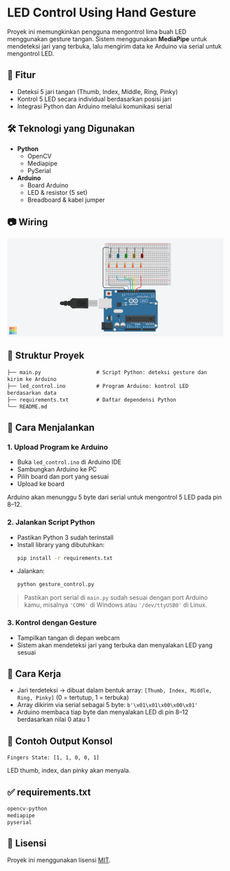 # LED Control Using Hand Gesture

Proyek ini memungkinkan pengguna mengontrol lima buah LED menggunakan gesture tangan. Sistem menggunakan **MediaPipe** untuk mendeteksi jari yang terbuka, lalu mengirim data ke Arduino via serial untuk mengontrol LED.

## 🎯 Fitur

- Deteksi 5 jari tangan (Thumb, Index, Middle, Ring, Pinky)
- Kontrol 5 LED secara individual berdasarkan posisi jari
- Integrasi Python dan Arduino melalui komunikasi serial

## 🛠️ Teknologi yang Digunakan

- **Python**
  - OpenCV
  - Mediapipe
  - PySerial
- **Arduino**
  - Board Arduino
  - LED & resistor (5 set)
  - Breadboard & kabel jumper

## 📷 Wiring
![Wiring Diagram](wiring.png)


## 📁 Struktur Proyek

```
├── main.py                  # Script Python: deteksi gesture dan kirim ke Arduino
├── led_control.ino          # Program Arduino: kontrol LED berdasarkan data
├── requirements.txt         # Daftar dependensi Python
└── README.md
```

## 🚀 Cara Menjalankan

### 1. Upload Program ke Arduino

- Buka `led_control.ino` di Arduino IDE
- Sambungkan Arduino ke PC
- Pilih board dan port yang sesuai
- Upload ke board

Arduino akan menunggu 5 byte dari serial untuk mengontrol 5 LED pada pin 8–12.

### 2. Jalankan Script Python

- Pastikan Python 3 sudah terinstall
- Install library yang dibutuhkan:
  ```bash
  pip install -r requirements.txt
  ```
- Jalankan:
  ```bash
  python gesture_control.py
  ```

> Pastikan port serial di `main.py` sudah sesuai dengan port Arduino kamu, misalnya `'COM6'` di Windows atau `'/dev/ttyUSB0'` di Linux.

### 3. Kontrol dengan Gesture

- Tampilkan tangan di depan webcam
- Sistem akan mendeteksi jari yang terbuka dan menyalakan LED yang sesuai

## 🧐 Cara Kerja

- Jari terdeteksi → dibuat dalam bentuk array: `[Thumb, Index, Middle, Ring, Pinky]` (0 = tertutup, 1 = terbuka)
- Array dikirim via serial sebagai 5 byte: `b'\x01\x01\x00\x00\x01'`
- Arduino membaca tiap byte dan menyalakan LED di pin 8–12 berdasarkan nilai 0 atau 1

## 🧪 Contoh Output Konsol

```
Fingers State: [1, 1, 0, 0, 1]
```

LED thumb, index, dan pinky akan menyala.

## ✅ requirements.txt

```
opencv-python
mediapipe
pyserial
```

## 📄 Lisensi

Proyek ini menggunakan lisensi [MIT](LICENSE).

